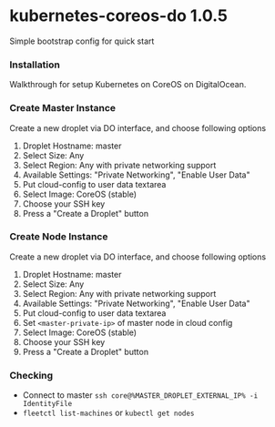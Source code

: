 # kubernetes-coreos-do 1.0.5
Simple bootstrap config for quick start

### Installation
Walkthrough for setup Kubernetes on CoreOS on DigitalOcean.

### Create Master Instance

Create a new droplet via DO interface, and choose following options
  1. Droplet Hostname: master
  1. Select Size: Any
  1. Select Region: Any with private networking support
  1. Available Settings: "Private Networking", "Enable User Data"
  1. Put cloud-config to user data textarea
  1. Select Image: CoreOS (stable)
  1. Choose your SSH key
  1. Press a "Create a Droplet" button

### Create Node Instance

Create a new droplet via DO interface, and choose following options
  1. Droplet Hostname: master
  1. Select Size: Any
  1. Select Region: Any with private networking support
  1. Available Settings: "Private Networking", "Enable User Data"
  1. Put cloud-config to user data textarea
  1. Set `<master-private-ip>` of master node in cloud config
  1. Select Image: CoreOS (stable)
  1. Choose your SSH key
  1. Press a "Create a Droplet" button

### Checking
* Connect to master `ssh core@%MASTER_DROPLET_EXTERNAL_IP% -i IdentityFile`
* `fleetctl list-machines` or `kubectl get nodes`
